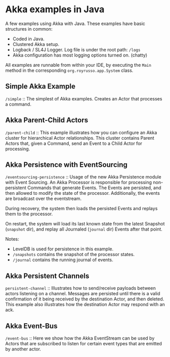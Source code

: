 Akka examples in Java
==============

A few examples using Akka with Java. These examples have basic structures in common:

* Coded in Java.
* Clustered Akka setup.
* Logback / SL4J Logger. Log file is under the root path: ``/logs``
* Akka configuration has most logging options turned on. (chatty)

All examples are runnable from within your IDE, by executing the ``Main`` method in the corresponding ``org.royrusso.app.System`` class.

Simple Akka Example
------------------

``/simple`` :: The simplest of Akka examples. Creates an Actor that processes a command.

Akka Parent-Child Actors
------------------

``/parent-child`` :: This example illustrates how you can configure an Akka cluster for hierarchical Actor relationships.
This cluster contains Parent Actors that, given a Command, send an Event to a Child Actor for processing.

Akka Persistence with EventSourcing
------------------

``/eventsourcing-persistence`` :: Usage of the new Akka Persistence module with Event Sourcing. An Akka Processor is responsible for processing non-persistent Commands
that generate Events. The Events are persisted, and then allowed to modify the state of the processor. Additionally, the events are broadcast over the eventstream.

During recovery, the system then loads the persisted Events and replays them to the processor.

On restart, the system will load its last known state from the latest Snapshot (``snapshot`` dir), and replay all Journaled (``journal`` dir) Events after that point.

Notes:

* LevelDB is used for persistence in this example.
* ``/snapshots`` contains the snapshot of the processor states.
* ``/journal`` contains the running journal of events.

Akka Persistent Channels
-----------------------

``persistent-channel`` :: Illustrates how to send/receive payloads between actors listening on a channel. Messages are persisted until there is a valid confirmation
of it being received by the destination Actor, and then deleted. This example also illustrates how the destination Actor may respond with an ack.


Akka Event-Bus
------------------

``/event-bus`` :: Here we show how the Akka EventStream can be used by Actors that are subscribed to listen for certain event types that are emitted by another actor.
